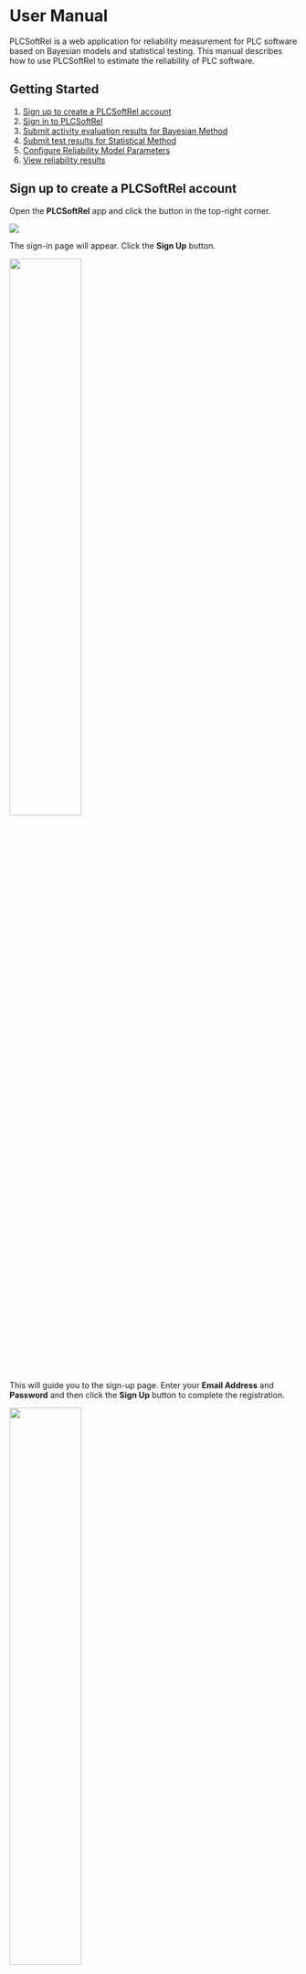 # User Manual
PLCSoftRel is a web application for reliability measurement for PLC software based on Bayesian models and statistical testing. This manual describes how to use PLCSoftRel to estimate the reliability of PLC software.

## Getting Started
1. [Sign up to create a PLCSoftRel account](#sign-up-to-create-a-plcsoftrel-account)
2. [Sign in to PLCSoftRel](#sign-in-to-plcsoftrel)
3. [Submit activity evaluation results for Bayesian Method](#submit-activity-evaluation-results-for-bayesian-method)
4. [Submit test results for Statistical Method](#submit-test-results-for-statistical-method)
5. [Configure Reliability Model Parameters ](#configure-reliability-model-parameters)
6. [View reliability results](#view-reliability-results)

## Sign up to create a PLCSoftRel account
Open the **PLCSoftRel** app and click the button in the top-right corner.

![](./images/main_page_click_icon_view.png)

The sign-in page will appear. Click the **Sign Up** button.

<img src="./images/sign-in_page_click_sign-up_view.png" width=50%>

This will guide you to the sign-up page. Enter your **Email Address** and **Password** and then click the **Sign Up** button to complete the registration.

<img src="./images/sign-up_page_view.png" width=50%>

## Sign in to PLCSoftRel
Open the **PLCSoftRel** app and click the button in the top-right corner.

![](./images/main_page_click_icon_view.png)

This will guide you to the sign-in page. Enter your **Email Address** and **Password** and then click the **Sign In** button to access your account.

<img src="./images/sign-in_page_view.png" width=50%>

## Submit activity evaluation results for Bayesian Method
Click the **Bayesian Methods** tab to start entering software-specific information including the **Number of Function Points (FP)** and **Development and V&V Activity Evaluation Results**.

![](./images/main_page_click_bbn_view.png)

### Number of Function Points (FP)
The number of Function Points (FP) is a measure of the software’s size and complexity. To estimate the number of FPs, please refer to **Table 8-10 "Ratios of Source-code Statements to Function Points for Selected Programming Languages"** in the **U.S.NRC report [1]**.

1. Enter the **Number of FPs**
2. Click the **Next** button to proceed.

![](./images/main_page_FP_view.png)

### Development and V&V activity evaluation results
To proceed development and V&V activity evaluation, please refer to **Section 4.2.1 "Attribute Nodes"** and **Appendix B "Detailed Attributes of All Phases"** in the **U.S.NRC report [1]**.

> Activity Quality is represented by 3 states: "High", "Medium", and "Low".
1. Enter the activity qualities by drop-down list.
2. Click the **Prev** and **Next** button to go to the previous/next section.
3. After you finish entering the data, click the **Submit** button to submit your results.

![](./images/main_page_attribute_view.png)

## Submit test results for Statistical Method
1. Click the **Statistical Methods** tab to start entering testing results.
2. Enter the **number of executed tests** and the **number of failures**.
3. Click the **submit** button to obtain the estimated reliability.
4. View the estimated reliability using statistical testing.

![](./images/sst_page_view.png)

## Configure Reliability Model Parameters

Click the **Settings** icon in the top-right corner to open the configuration panel for reliability model parameters.

You can configure parameters used in **Bayesian models** and **statistical testing methods** to influence how the reliability is estimated.

### BBN (Bayesian Belief Network) Settings

Adjust the following parameters before running the BBN model:

- **Number of Chains**: Total MCMC chains to run in parallel.
- **Number of Iterations**: Number of total sampling steps.
- **Burn-in**: Initial steps to discard to remove bias.
- **Thinning Rate**: Interval at which samples are collected.
- **Enable DIC/pD Calculation**: Option to calculate Deviance Information Criterion and effective number of parameters.

### Statistical Method Settings

Set parameters for test-based reliability analysis:

- **Prior PFD**: Prior value of Probability of Failure on Demand.
- **Confidence Level**: Confidence level used in reliability estimation (e.g., 95%).

### Save Configuration

Click the **Save** button after adjusting the parameters. The new configuration will be applied in all subsequent reliability calculations.

> ⚠️ **Note**: Changing the model parameters may affect the final reliability results. Use with caution based on your reliability assurance strategy.
> 
![](./images/settings_icon_view.png)

## View reliability results
After submitting the results, you can view the estimated reliability results, specifically the **mean** values and **Markov chain Monte Carlo (MCMC) simulation traces** of the following reliability metrics:

- Probability of Failure on Demand (PFD): probablity that safety software failed to take action when the demand condition is satisfied
    - Demand is a plant condition that requires the actuation of safety systems.
    - Eg. demand in reactor protection system: the condition that the trip signal should be produced

- Number of remaining faults

![](./images/results_page_view.png)

<!-- ## Accounts
### Authority
- Reviewers
- Users -->

## References
1. Chu T.-L., Varuttamaseni A., Yue M., Lee S. J., Kang H. G., Cho J., & Yang S. (2018). Developing a Bayesian Belief Network Model for Quantifying the Probability of Software Failure of a Protection System (NUREG CR-7233). U.S. NRC.
